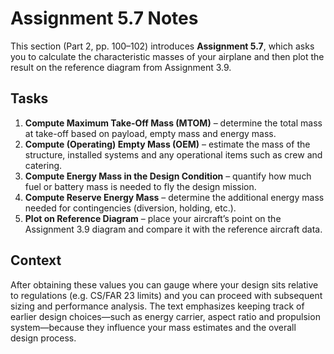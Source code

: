 # Assignment 5.7 Notes

This section (Part 2, pp. 100–102) introduces **Assignment 5.7**, which asks you to calculate the characteristic masses of your airplane and then plot the result on the reference diagram from Assignment 3.9.

## Tasks

1. **Compute Maximum Take-Off Mass (MTOM)** – determine the total mass at take-off based on payload, empty mass and energy mass.
2. **Compute (Operating) Empty Mass (OEM)** – estimate the mass of the structure, installed systems and any operational items such as crew and catering.
3. **Compute Energy Mass in the Design Condition** – quantify how much fuel or battery mass is needed to fly the design mission.
4. **Compute Reserve Energy Mass** – determine the additional energy mass needed for contingencies (diversion, holding, etc.).
5. **Plot on Reference Diagram** – place your aircraft’s point on the Assignment 3.9 diagram and compare it with the reference aircraft data.

## Context

After obtaining these values you can gauge where your design sits relative to regulations (e.g. CS/FAR 23 limits) and you can proceed with subsequent sizing and performance analysis. The text emphasizes keeping track of earlier design choices—such as energy carrier, aspect ratio and propulsion system—because they influence your mass estimates and the overall design process.
